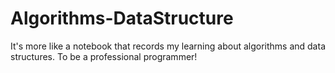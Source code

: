 # Algorithms-DataStructure
It's more like a notebook that records my learning about algorithms and data structures. To be a professional programmer! 
